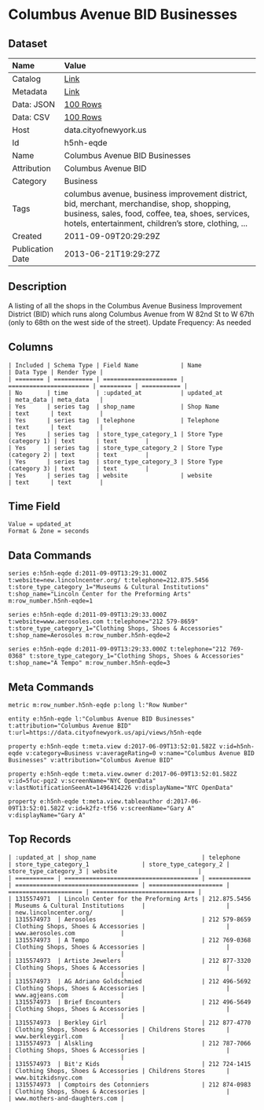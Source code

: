 # Columbus Avenue BID Businesses

## Dataset

| Name | Value |
| :--- | :---- |
| Catalog | [Link](https://catalog.data.gov/dataset/columbus-avenue-bid-businesses-4c7fd) |
| Metadata | [Link](https://data.cityofnewyork.us/api/views/h5nh-eqde) |
| Data: JSON | [100 Rows](https://data.cityofnewyork.us/api/views/h5nh-eqde/rows.json?max_rows=100) |
| Data: CSV | [100 Rows](https://data.cityofnewyork.us/api/views/h5nh-eqde/rows.csv?max_rows=100) |
| Host | data.cityofnewyork.us |
| Id | h5nh-eqde |
| Name | Columbus Avenue BID Businesses |
| Attribution | Columbus Avenue BID |
| Category | Business |
| Tags | columbus avenue, business improvement district, bid, merchant, merchandise, shop, shopping, business, sales, food, coffee, tea, shoes, services, hotels, entertainment, children’s store, clothing, ... |
| Created | 2011-09-09T20:29:29Z |
| Publication Date | 2013-06-21T19:29:27Z |

## Description

A listing of all the shops in the Columbus Avenue Business Improvement District (BID) which runs along Columbus Avenue from  W 82nd St to W 67th (only to 68th on the west side of the street).
Update Frequency: As needed

## Columns

```ls
| Included | Schema Type | Field Name            | Name                    | Data Type | Render Type |
| ======== | =========== | ===================== | ======================= | ========= | =========== |
| No       | time        | :updated_at           | updated_at              | meta_data | meta_data   |
| Yes      | series tag  | shop_name             | Shop Name               | text      | text        |
| Yes      | series tag  | telephone             | Telephone               | text      | text        |
| Yes      | series tag  | store_type_category_1 | Store Type (category 1) | text      | text        |
| Yes      | series tag  | store_type_category_2 | Store Type (category 2) | text      | text        |
| Yes      | series tag  | store_type_category_3 | Store Type (category 3) | text      | text        |
| Yes      | series tag  | website               | website                 | text      | text        |
```

## Time Field

```ls
Value = updated_at
Format & Zone = seconds
```

## Data Commands

```ls
series e:h5nh-eqde d:2011-09-09T13:29:31.000Z t:website=new.lincolncenter.org/ t:telephone=212.875.5456 t:store_type_category_1="Museums & Cultural Institutions" t:shop_name="Lincoln Center for the Preforming Arts" m:row_number.h5nh-eqde=1

series e:h5nh-eqde d:2011-09-09T13:29:33.000Z t:website=www.aerosoles.com t:telephone="212 579-8659" t:store_type_category_1="Clothing Shops, Shoes & Accessories" t:shop_name=Aerosoles m:row_number.h5nh-eqde=2

series e:h5nh-eqde d:2011-09-09T13:29:33.000Z t:telephone="212 769-0368" t:store_type_category_1="Clothing Shops, Shoes & Accessories" t:shop_name="A Tempo" m:row_number.h5nh-eqde=3
```

## Meta Commands

```ls
metric m:row_number.h5nh-eqde p:long l:"Row Number"

entity e:h5nh-eqde l:"Columbus Avenue BID Businesses" t:attribution="Columbus Avenue BID" t:url=https://data.cityofnewyork.us/api/views/h5nh-eqde

property e:h5nh-eqde t:meta.view d:2017-06-09T13:52:01.582Z v:id=h5nh-eqde v:category=Business v:averageRating=0 v:name="Columbus Avenue BID Businesses" v:attribution="Columbus Avenue BID"

property e:h5nh-eqde t:meta.view.owner d:2017-06-09T13:52:01.582Z v:id=5fuc-pqz2 v:screenName="NYC OpenData" v:lastNotificationSeenAt=1496414226 v:displayName="NYC OpenData"

property e:h5nh-eqde t:meta.view.tableauthor d:2017-06-09T13:52:01.582Z v:id=k2fz-tf56 v:screenName="Gary A" v:displayName="Gary A"
```

## Top Records

```ls
| :updated_at | shop_name                              | telephone    | store_type_category_1               | store_type_category_2 | store_type_category_3 | website                       | 
| =========== | ====================================== | ============ | =================================== | ===================== | ===================== | ============================= | 
| 1315574971  | Lincoln Center for the Preforming Arts | 212.875.5456 | Museums & Cultural Institutions     |                       |                       | new.lincolncenter.org/        | 
| 1315574973  | Aerosoles                              | 212 579-8659 | Clothing Shops, Shoes & Accessories |                       |                       | www.aerosoles.com             | 
| 1315574973  | A Tempo                                | 212 769-0368 | Clothing Shops, Shoes & Accessories |                       |                       |                               | 
| 1315574973  | Artiste Jewelers                       | 212 877-3320 | Clothing Shops, Shoes & Accessories |                       |                       |                               | 
| 1315574973  | AG Adriano Goldschmied                 | 212 496-5692 | Clothing Shops, Shoes & Accessories |                       |                       | www.agjeans.com               | 
| 1315574973  | Brief Encounters                       | 212 496-5649 | Clothing Shops, Shoes & Accessories |                       |                       |                               | 
| 1315574973  | Berkley Girl                           | 212 877-4770 | Clothing Shops, Shoes & Accessories | Childrens Stores      |                       | www.berkleygirl.com           | 
| 1315574973  | Alskling                               | 212 787-7066 | Clothing Shops, Shoes & Accessories |                       |                       |                               | 
| 1315574973  | Bit'z Kids                             | 212 724-1415 | Clothing Shops, Shoes & Accessories | Childrens Stores      |                       | www.bitzkidsnyc.com           | 
| 1315574973  | Comptoirs des Cotonniers               | 212 874-0983 | Clothing Shops, Shoes & Accessories |                       |                       | www.mothers-and-daughters.com | 
```